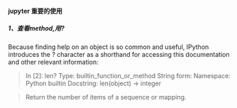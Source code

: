 #### jupyter 重要的使用
##### 1、查看method,用?

Because finding help on an object is so common and useful, IPython introduces the ? character as a shorthand for accessing this documentation and other relevant information:

>In [2]: len?
Type:        builtin_function_or_method
String form: <built-in function len>
Namespace:   Python builtin
Docstring:
len(object) -> integer

> Return the number of items of a sequence or mapping.
